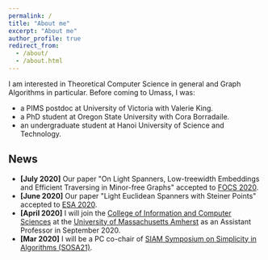 ```yaml
---
permalink: /
title: "About me"
excerpt: "About me"
author_profile: true
redirect_from: 
  - /about/
  - /about.html
---
```


I am interested in Theoretical Computer Science in general and Graph Algorithms in particular. Before coming to Umass, I was:
- a PIMS postdoc at University of Victoria with Valerie King. 
- a PhD student at Oregon State University with Cora Borradaile.
- an undergraduate student at Hanoi University of Science and Technology.

## News

- **[July 2020]** Our paper "On Light Spanners, Low-treewidth Embeddings and Efficient Traversing in Minor-free Graphs" accepted to [FOCS 2020](https://focs2020.cs.duke.edu).
- **[June 2020]** Our paper "Light Euclidean Spanners with Steiner Points" accepted to [ESA 2020](http://algo2020.di.unipi.it).
- **[April 2020]** I will join the <a href = "http://cics.umass.edu">College of Information and Computer Sciences</a> at the <a href = "https://www.umass.edu">University of Massachusetts Amherst</a> as an Assistant Professor in September 2020.
- **[Mar 2020]** I will be a PC co-chair of <a href = "https://www.siam.org/conferences/cm/conference/sosa21">SIAM Symposium on Simplicity in Algorithms (SOSA21)</a>.

    


